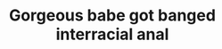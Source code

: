 ---
layout: post
title: Gorgeous babe got banged interracial anal
duration: '08:26'
view: 120
rate: 2
video: 'https://flashservice.xvideos.com/embedframe/13450093'
category: 
 - black
 - threesome
tags: 
 - big-black-cock
priority: 0.9
changefreq: daily
---
